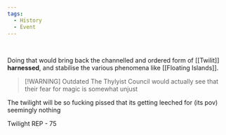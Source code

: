 ```yaml
---
tags:
  - History
  - Event
---
```

 

Doing that would bring back the channelled and ordered form of [[Twilit]] **harnessed**, and stabilise the various phenomena like [[Floating Islands]]. 

> [!WARNING] Outdated
> The Thylyist Council would actually see that their fear for magic is somewhat unjust
> 

The twilight will be so fucking pissed that its getting leeched for (its pov) seemingly nothing

Twilight REP - 75
